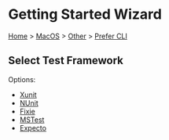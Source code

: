 <!--
GENERATED FILE - DO NOT EDIT
This file was generated by [MarkdownSnippets](https://github.com/SimonCropp/MarkdownSnippets).
Source File: /docs/mdsource/wiz/MacOS_Other_Cli.source.md
To change this file edit the source file and then run MarkdownSnippets.
-->

# Getting Started Wizard

[Home](/docs/wiz/readme.md) > [MacOS](MacOS.md) > [Other](MacOS_Other.md) > [Prefer CLI](MacOS_Other_Cli.md)

## Select Test Framework

Options:
 * [Xunit](MacOS_Other_Cli_Xunit.md)
 * [NUnit](MacOS_Other_Cli_NUnit.md)
 * [Fixie](MacOS_Other_Cli_Fixie.md)
 * [MSTest](MacOS_Other_Cli_MSTest.md)
 * [Expecto](MacOS_Other_Cli_Expecto.md)
